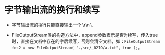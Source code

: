# 字节输出流的换行和续写

- 字节输出流的换行只能直接输出一个'\r\n'。

- FileOutputStream类的构造方法中，append参数表示是否为续写，传入true时，直接在文档中存在的字后续写，否则会清空文档，如：`FileOutputStream fos2 = new FileOutputStream( "./src/_02IO/a.txt", true );`。